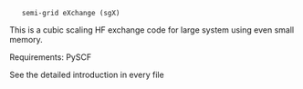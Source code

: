        
       semi-grid eXchange (sgX)                             

This is a cubic scaling	HF exchange code for large system using even small memory. 

Requirements: PySCF

See the detailed introduction in every file
